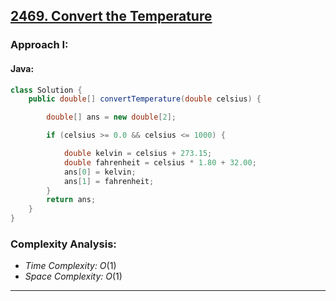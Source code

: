 ## [2469. Convert the Temperature](https://leetcode.com/problems/convert-the-temperature/)

### Approach I: 

#### Java:
```java
class Solution {
    public double[] convertTemperature(double celsius) {

        double[] ans = new double[2];

        if (celsius >= 0.0 && celsius <= 1000) {

            double kelvin = celsius + 273.15;
            double fahrenheit = celsius * 1.80 + 32.00;
            ans[0] = kelvin;
            ans[1] = fahrenheit;
        }
        return ans;
    }
}
```

[//]: # (#### Go:)

[//]: # (```go)

[//]: # (func solution&#40;&#41; {)

[//]: # ()
[//]: # (})

[//]: # (```)

### Complexity Analysis:

- *Time Complexity:* $O(1)$
- *Space Complexity:* $O(1)$


---